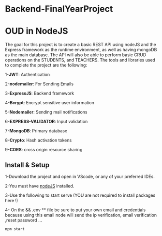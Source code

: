 # Backend-FinalYearProject


# OUD in NodeJS 

The goal for this project is to create a basic REST API using nodeJS and the Express framework as the runtime environment, as well as having mongoDB as the main database. The API will also be able to perform basic CRUD operations on the STUDENTS, and TEACHERS.
The tools and libraries used to complete the project are the following:

1-**JWT**: Authentication

2-**nodemailer**: For Sending Emails

3-**ExpressJS**: Backend framework

4-**Bcrypt**: Encrypt sensitive user information

5-**Nodemailer**: Sending mail notifications

6-**EXPRESS-VALIDATOR**: Input validation

7-**MongoDB**: Primary database

8-**Crypto**: Hash activation tokens

9-**CORS**: cross origin resource sharing



## Install & Setup

1-Download the project and open in VScode, or any of your preferred IDEs.

2-You must have [nodeJS](https://nodejs.org/en/download/) installed.

3-Use the following to start serve (YOU are not required to install packages here !)

4- On the && .env ** file be sure to put your own email and credentials because using this email node will send the ip verification, email verification ,reset password ...

```bash
npm start
```
